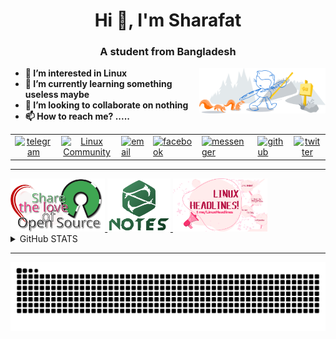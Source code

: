 <h1 align="center">Hi 👋, I'm Sharafat</h1>
<h3 align="center">A student from Bangladesh</h3>

<p><img width="40%" align="right" alt="Github Header" src="git-header.svg"/></p>
<b>

- 👀 I’m interested in Linux
- 🌱 I’m currently learning something useless maybe
- 💞️ I’m looking to collaborate on nothing
- 📫 How to reach me? .....

</b>
<table align="center">
      <tbody>
        <tr>
          <td style="text-align: center;"><a href="https://t.me/SharafatKarim" title="Telegram"
              target="_blank"><img src="https://img.icons8.com/fluency/48/000000/telegram-app.png"
                alt="telegram" title="Telegram"></a><br>
          </td>
          <td style="text-align: center;"><a href="https://t.me/LinuxUniverse" title="Linux Community (telegram)"
              target="_blank"><img src="https://img.icons8.com/color/48/000000/linux--v1.png"
                alt="Linux Community" title="Linux Community"></a><br>
          </td>
          <td><a href="mailto:sharafat2004@gmail.com" title="Email"><img src="https://img.icons8.com/fluency/48/000000/mail.png"
                alt="email" title="Email"></a><br>
          </td>
          <td><a href="https://facebook.com/Sharafat2004" title="Facebook" target="_blank"><img
                src="https://img.icons8.com/fluency/48/000000/facebook-new.png"
                alt="facebook" title="Facebook"></a><br>
          </td>
          <td><a href="https://m.me/Sharafat2004" title="Messenger" target="_blank"><img
                src="https://img.icons8.com/external-prettycons-lineal-color-prettycons/48/000000/external-messenger-social-media-prettycons-lineal-color-prettycons.png"
                alt="messenger" title="Messenger"></a><br>
          </td>
          <td><a href="https://github.com/SharafatKarim" title="GitHub Profile"
              target="_blank"><img src="https://img.icons8.com/color/48/000000/github.png"
                alt="github" title="GitHub"></a><br>
          </td>
          <td style="text-align: center;"><a href="https://twitter.com/sharafat2004"
              title="Twitter" target="_blank"><img src="https://img.icons8.com/fluency/48/000000/twitter.png"
                alt="twitter" title="Twitter"></a><br>
          </td>
        </tr>
      </tbody>
    </table>

---


<a href="https://t.me/LinuxUniverse" title="Linux Community (telegram)" target="_blank">
<img width="30%" alt="Share The Love of Linux" src="share-the-love.svg"/>
</a>
<a href="https://t.me/SharafatsNotes" title="Notes Collection (telegram)" target="_blank">
<img width="20%" alt="Share The Love of Linux" src="note-s.svg"/>
</a>
<a href="https://t.me/LinuxHeadlines" title="LinuxHeadlines (telegram)" target="_blank">
<img width="30%" alt="Share The Love of Linux" src="headlines.svg"/>
</a>

<details>
<summary>
  GitHub STATS
</summary>
<div align="center">
  <img src="https://github-readme-stats.vercel.app/api?hide_title=false&hide_rank=false&show_icons=true&include_all_commits=true&count_private=true&disable_animations=false&theme=github_dark&locale=en&hide_border=false&custom_title=STATS&username=SharafatKarim" height="150" alt="stats graph"  />
  <img src="https://github-readme-stats.vercel.app/api/top-langs?locale=en&hide_title=false&layout=compact&card_width=320&langs_count=5&theme=github_dark&hide_border=false&custom_title=LANGUAGES&username=SharafatKarim" height="150" alt="languages graph"  />
</div>

<p align="center"><img align="center" src="https://github-readme-streak-stats.herokuapp.com/?user=sharafatkarim&theme=tokyonight_duo&background=0d1117" alt="sharafatkarim" /></p>

<p align="center"><img align="center" src="https://github-profile-trophy.vercel.app/?username=sharafatkarim&theme=darkhub" alt="sharafatkarim" /></p>
</details>

--- 
![GitHub Snake dark](https://raw.githubusercontent.com/SharafatKarim/SharafatKarim/output/github-contribution-grid-snake-dark.svg)
